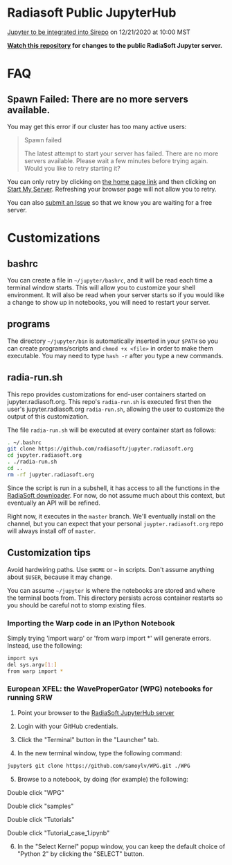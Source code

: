 # Radiasoft Public JupyterHub

[Jupyter to be integrated into Sirepo](https://github.com/radiasoft/jupyter.radiasoft.org/issues/122) on 12/21/2020 at 10:00 MST

__[Watch this repository](https://help.github.com/en/articles/watching-and-unwatching-repositories)
for changes to the public RadiaSoft Jupyter server.__

# FAQ

## Spawn Failed: There are no more servers available.

You may get this error if our cluster has too many active users:

>  Spawn failed
>
> The latest attempt to start your server has failed. There are no more servers available. Please wait a few minutes before trying again. Would you like to retry starting it? 


You can only retry by clicking on
[the home page link](https://jupyter.radiasoft.org/hub/home) and then
clicking on
[Start My Server](https://jupyter.radiasoft.org/hub/spawn). Refreshing
your browser page will not allow you to retry.

You can also [submit an Issue](https://github.com/radiasoft/jupyter.radiasoft.org/issues/new)
so that we know you are waiting for a free server.

# Customizations

## bashrc

You can create a file in `~/jupyter/bashrc`, and it will be read each
time a terminal window starts. This will allow you to customize your
shell environment. It will also be read when your server starts so if
you would like a change to show up in notebooks, you will need to restart
your server.

## programs

The directory `~/jupyter/bin` is automatically inserted in your `$PATH`
so you can create programs/scripts and `chmod +x <file>` in order to make
them executable. You may need to type `hash -r` after you type a new
commands.

## radia-run.sh

This repo provides customizations for end-user containers started on
jupyter.radiasoft.org. This repo's `radia-run.sh` is executed first
then the user's jupyter.radiasoft.org `radia-run.sh`, allowing
the user to customize the output of this customization.

The file `radia-run.sh` will be executed at every container start
as follows:

```bash
. ~/.bashrc
git clone https://github.com/radiasoft/jupyter.radiasoft.org
cd jupyter.radiasoft.org
. ./radia-run.sh
cd ..
rm -rf jupyter.radiasoft.org
```

Since the script is run in a subshell, it has access to
all the functions in the
[RadiaSoft downloader](https://github.com/radiasoft/download).
For now, do not assume much about this context, but eventually
an API will be refined.

Right now, it executes in the `master` branch. We'll eventually
install on the channel, but you can expect that your personal
`juypter.radiasoft.org` repo will always install off of
`master`.

## Customization tips

Avoid hardwiring paths. Use `$HOME` or `~` in scripts. Don't assume
anything about `$USER`, because it may change.

You can assume `~/jupyter` is where the notebooks are stored and
where the terminal boots from. This directory persists across
container restarts so you should be careful not to stomp
existing files.

### Importing the Warp code in an IPython Notebook

Simply trying 'import warp' or 'from warp import *' will generate errors. Instead, use the following:
```bash
import sys
del sys.argv[1:]
from warp import *
```

### European XFEL: the WaveProperGator (WPG) notebooks for running SRW

1) Point your browser to the [RadiaSoft JupyterHub server](https://jupyter.radiasoft.org)

2) Login with your GitHub credentials.

3) Click the "Terminal" button in the "Launcher" tab.

4) In the new terminal window, type the following command:

```bash
jupyter$ git clone https://github.com/samoylv/WPG.git ./WPG
```

5) Browse to a notebook, by doing (for example) the following:

Double click "WPG"

Double click "samples"

Double click "Tutorials"

Double click "Tutorial_case_1.ipynb"

6) In the "Select Kernel" popup window, you can keep the default choice of "Python 2" by clicking the "SELECT" button.

